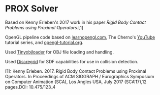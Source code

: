 # PROX Solver

Based on Kenny Erleben's 2017 work in his paper _Rigid Body Contact Problems using Proximal Operators_.[1] 

OpenGL pipeline code based on [learnopengl.com](https://learnopengl.com/), The Cherno's [YouTube](https://www.youtube.com/user/TheChernoProject) tutorial series, and [opengl-tutorial.org](https://www.opengl-tutorial.org/).

Used [Tinyobjloader](https://github.com/tinyobjloader/tinyobjloader) for OBJ file loading and handling.

Used [Discregrid](https://github.com/InteractiveComputerGraphics/Discregrid) for SDF capabilities for use in collision detection.

[1]:
Kenny Erleben. 2017. Rigid Body Contact Problems using Proximal Operators. In Proceedings of ACM SIGGRAPH / Eurographics Symposium on Computer Animation (SCA), Los Angles USA, July 2017 (SCA’17),12 pages.DOI: 10.475/123_4